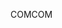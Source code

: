 <span data-ttu-id="b9e05-101">COM</span><span class="sxs-lookup"><span data-stu-id="b9e05-101">COM</span></span>